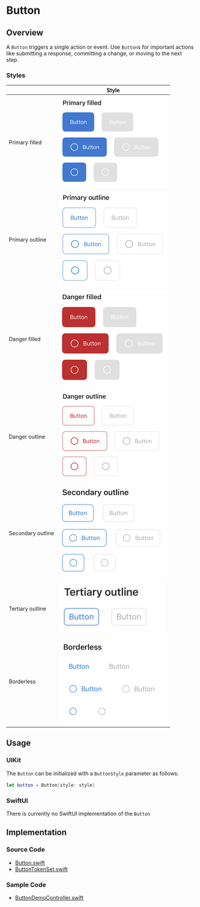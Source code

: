 # Button
## Overview
A `Button` triggers a single action or event.
Use `Button`s for important actions like submitting a response, committing a change, or moving to the next step.

### Styles
| | Style |
|---|---|
| Primary filled | ![Button-Primary-Filled.png](.attachments/Button-Primary-Filled.png) |
| Primary outline | ![Button-Primary-Outline.png](.attachments/Button-Primary-Outline.png) |
| Danger filled | ![Button-Danger-Filled.png](.attachments/Button-Danger-Filled.png) |
| Danger outline | ![Button-Danger-Outline.png](.attachments/Button-Danger-Outline.png) |
| Secondary outline | ![Button-Secondary-Outline.png](.attachments/Button-Secondary-Outline.png) |
| Tertiary outline | ![Button-Tertiary-Outline.png](.attachments/Button-Tertiary-Outline.png) |
| Borderless | ![Button-Borderless.png](.attachments/Button-Borderless.png) |

## Usage
### UIKit
The `Button` can be initialized with a `ButtonStyle` parameter as follows:
```Swift
let button = Button(style: style)
```
### SwiftUI
There is currently no SwiftUI implementation of the `Button`

## Implementation
### Source Code
 - [Button.swift](https://github.com/microsoft/fluentui-apple/blob/main/ios/FluentUI/Button/Button.swift)
 - [ButtonTokenSet.swift](https://github.com/microsoft/fluentui-apple/blob/main/ios/FluentUI/Button/ButtonTokenSet.swift)
### Sample Code
 - [ButtonDemoController.swift](https://github.com/microsoft/fluentui-apple/blob/main/ios/FluentUI.Demo/FluentUI.Demo/Demos/ButtonDemoController.swift)

